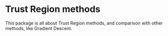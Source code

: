# Trust Region methods

This package is all about Trust Region methods, and comparison with other methods, like Gradient Descent. 
